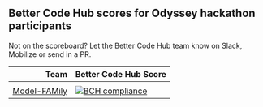 
## Better Code Hub scores for Odyssey hackathon participants


Not on the scoreboard? Let the Better Code Hub team know on Slack, Mobilize or send in a PR.

|Team | Better Code Hub Score |
| ---: | --- |
| | 
|[Model-FAMily](https://github.com/odysseyhack/model-family) | [![BCH compliance](https://bettercodehub.com/edge/badge/odysseyhack/model-family?branch=master&token=a77f363aa30093f2f8886bb2533f1bf580b950ea)](https://bettercodehub.com/)
